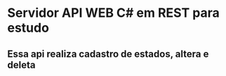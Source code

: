 # Servidor API WEB C# em REST para estudo

## Essa api realiza cadastro de estados, altera e deleta
